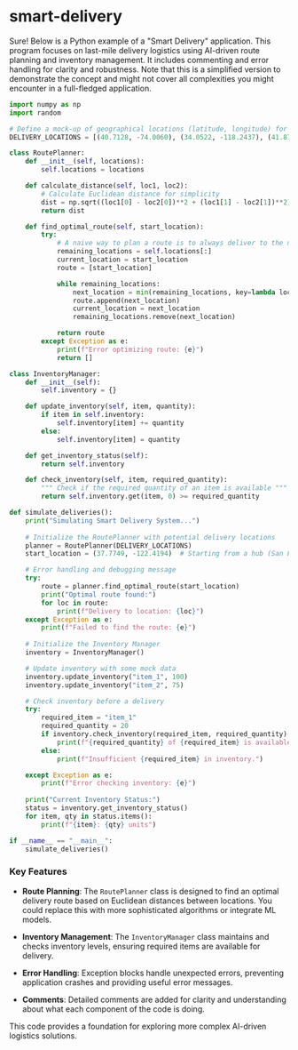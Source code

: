 # smart-delivery

Sure! Below is a Python example of a "Smart Delivery" application. This program focuses on last-mile delivery logistics using AI-driven route planning and inventory management. It includes commenting and error handling for clarity and robustness. Note that this is a simplified version to demonstrate the concept and might not cover all complexities you might encounter in a full-fledged application.

```python
import numpy as np
import random

# Define a mock-up of geographical locations (latitude, longitude) for delivery points
DELIVERY_LOCATIONS = [(40.7128, -74.0060), (34.0522, -118.2437), (41.8781, -87.6298), (29.7604, -95.3698)]

class RoutePlanner:
    def __init__(self, locations):
        self.locations = locations

    def calculate_distance(self, loc1, loc2):
        # Calculate Euclidean distance for simplicity
        dist = np.sqrt((loc1[0] - loc2[0])**2 + (loc1[1] - loc2[1])**2)
        return dist

    def find_optimal_route(self, start_location):
        try:
            # A naive way to plan a route is to always deliver to the nearest location
            remaining_locations = self.locations[:]
            current_location = start_location
            route = [start_location]

            while remaining_locations:
                next_location = min(remaining_locations, key=lambda loc: self.calculate_distance(current_location, loc))
                route.append(next_location)
                current_location = next_location
                remaining_locations.remove(next_location)

            return route
        except Exception as e:
            print(f"Error optimizing route: {e}")
            return []

class InventoryManager:
    def __init__(self):
        self.inventory = {}

    def update_inventory(self, item, quantity):
        if item in self.inventory:
            self.inventory[item] += quantity
        else:
            self.inventory[item] = quantity

    def get_inventory_status(self):
        return self.inventory

    def check_inventory(self, item, required_quantity):
        """ Check if the required quantity of an item is available """
        return self.inventory.get(item, 0) >= required_quantity

def simulate_deliveries():
    print("Simulating Smart Delivery System...")
    
    # Initialize the RoutePlanner with potential delivery locations
    planner = RoutePlanner(DELIVERY_LOCATIONS)
    start_location = (37.7749, -122.4194)  # Starting from a hub (San Francisco, for example)

    # Error handling and debugging message
    try:
        route = planner.find_optimal_route(start_location)
        print("Optimal route found:")
        for loc in route:
            print(f"Delivery to location: {loc}")
    except Exception as e:
        print(f"Failed to find the route: {e}")
    
    # Initialize the Inventory Manager
    inventory = InventoryManager()

    # Update inventory with some mock data
    inventory.update_inventory("item_1", 100)
    inventory.update_inventory("item_2", 75)

    # Check inventory before a delivery
    try:
        required_item = "item_1"
        required_quantity = 20
        if inventory.check_inventory(required_item, required_quantity):
            print(f"{required_quantity} of {required_item} is available for delivery.")
        else:
            print(f"Insufficient {required_item} in inventory.")

    except Exception as e:
        print(f"Error checking inventory: {e}")
    
    print("Current Inventory Status:")
    status = inventory.get_inventory_status()
    for item, qty in status.items():
        print(f"{item}: {qty} units")

if __name__ == "__main__":
    simulate_deliveries()
```

### Key Features

- **Route Planning**: The `RoutePlanner` class is designed to find an optimal delivery route based on Euclidean distances between locations. You could replace this with more sophisticated algorithms or integrate ML models.
  
- **Inventory Management**: The `InventoryManager` class maintains and checks inventory levels, ensuring required items are available for delivery.

- **Error Handling**: Exception blocks handle unexpected errors, preventing application crashes and providing useful error messages.

- **Comments**: Detailed comments are added for clarity and understanding about what each component of the code is doing.

This code provides a foundation for exploring more complex AI-driven logistics solutions.